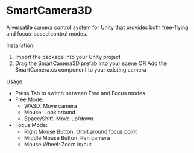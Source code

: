 # SmartCamera3D

A versatile camera control system for Unity that provides both free-flying and focus-based control modes.

Installation:

1. Import the package into your Unity project
2. Drag the SmartCamera3D prefab into your scene
   OR
   Add the SmartCamera.cs component to your existing camera

Usage:

- Press Tab to switch between Free and Focus modes
- Free Mode:
  - WASD: Move camera
  - Mouse: Look around
  - Space/Shift: Move up/down
- Focus Mode:
  - Right Mouse Button: Orbit around focus point
  - Middle Mouse Button: Pan camera
  - Mouse Wheel: Zoom in/out
